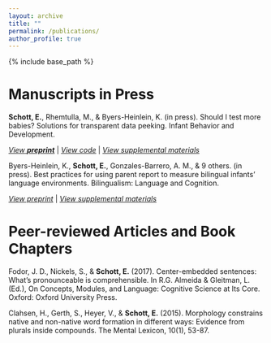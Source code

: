 ```yaml
---
layout: archive
title: ""
permalink: /publications/
author_profile: true
---
```


<!-- {% if author.googlescholar %}
  You can also find my articles on <u><a href="{{author.googlescholar}}">my Google Scholar profile</a>.</u>
{% endif %} -->

{% include base_path %}

Manuscripts in Press
=======
**Schott, E.**, Rhemtulla, M., & Byers-Heinlein, K. (in press). Should I test more babies? Solutions for transparent data peeking. Infant Behavior and Development.

[*View* ***preprint***](https://psyarxiv.com/gxfaj/)     \|    [*View code*](https://e-schott.github.io/code/SolutionsForTransparentDataPeeking-resub.html)     \|    [*View supplemental materials*](https://osf.io/qd25s/)


Byers-Heinlein, K., **Schott, E.**, Gonzales-Barrero, A. M., & 9 others. (in press). Best practices for using parent report to measure bilingual infants’ language environments. Bilingualism: Language and Cognition.

[*View preprint*](https://psyarxiv.com/r2q3u/)     \|    [*View supplemental materials*](https://osf.io/byxfz/)

Peer-reviewed Articles and Book Chapters
=======
Fodor, J. D., Nickels, S., & **Schott, E.** (2017). Center-embedded sentences: What’s pronounceable is comprehensible. In R.G. Almeida & Gleitman, L. (Ed.), On Concepts, Modules, and Language: Cognitive Science at Its Core. Oxford: Oxford University Press.

Clahsen, H., Gerth, S., Heyer, V., & **Schott, E.** (2015). Morphology constrains native and non-native word formation in different ways: Evidence from plurals inside compounds. The Mental Lexicon, 10(1), 53-87.
<!-- {% for post in site.publications reversed %}
  {% include archive-single.html %}
{% endfor %} -->
